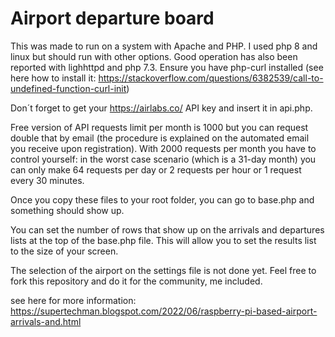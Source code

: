 # Airport departure board
This was made to run on a system with Apache and PHP. I used php 8 and linux but should run with other options. Good operation has also been reported with lighhttpd and php 7.3. Ensure you have php-curl installed (see here how to install it: https://stackoverflow.com/questions/6382539/call-to-undefined-function-curl-init)

Don´t forget to get your https://airlabs.co/ API key and insert it in api.php.

Free version of API requests limit per month is 1000 but you can request double that by email (the procedure is explained on the automated email you receive upon registration). With 2000 requests per month you have to control yourself: in the worst case scenario (which is a 31-day month) you can only make 64 requests per day or 2 requests per hour or 1 request every 30 minutes.

Once you copy these files to your root folder, you can go to base.php and something should show up. 

You can set the number of rows that show up on the arrivals and departures lists at the top of the base.php file. This will allow you to set the results list to the size of your screen.

The selection of the airport on the settings file is not done yet. Feel free to fork this repository and do it for the community, me included.

see here for more information: https://supertechman.blogspot.com/2022/06/raspberry-pi-based-airport-arrivals-and.html

